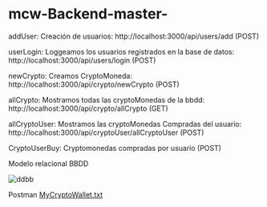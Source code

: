 # mcw-Backend-master-

addUser: Creación de usuarios: http://localhost:3000/api/users/add (POST)

userLogin: Loggeamos los usuarios registrados en la base de datos: http://localhost:3000/api/users/login (POST)

newCrypto: Creamos CryptoMoneda: http://localhost:3000/api/crypto/newCrypto (POST)

allCrypto: Mostramos todas las cryptoMonedas de la bbdd: http://localhost:3000/api/crypto/allCrypto (GET)

allCryptoUser: Mostramos las cryptoMonedas Compradas del usuario: http://localhost:3000/api/cryptoUser/allCryptoUser (POST)

CryptoUserBuy: Cryptomonedas compradas por usuario (POST)


Modelo relacional BBDD

![ddbb](https://user-images.githubusercontent.com/119944145/231569840-01ad8a95-bb38-451d-9043-bc6418afb82d.png)

Postman
[MyCryptoWallet.txt](https://github.com/cueva94/mcw-Backend-master-/files/11215361/MyCryptoWallet.txt)

